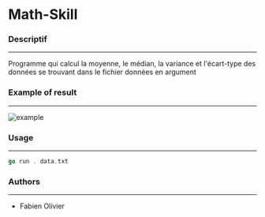 # Math-Skill

### Descriptif
_______
Programme qui calcul la moyenne, le médian, la variance et l'écart-type des données se trouvant dans le fichier données en argument

### Example of result
_______
![example](https://i43.servimg.com/u/f43/15/76/70/95/image_13.png)

### Usage
_______
```go
go run . data.txt
```

### Authors
_______
+ Fabien Olivier
